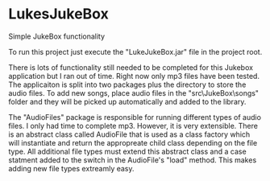 # LukesJukeBox
Simple JukeBox functionality

To run this project just execute the "LukeJukeBox.jar" file in the project root.

There is lots of functionality still needed to be completed for this Jukebox application but I ran out of time. Right now only mp3 files have been tested. The applicaiton is split into two packages plus the directory to store the audio files. To add new songs, place audio files in the "src\JukeBox\songs" folder and they will be picked up automatically and added to the library. 

The "AudioFiles" package is responsible for running different types of audio files. I only had time to complete mp3. However, it is very extensible. There is an abstract class called AudioFile that is used as a class factory which will instantiate and return the appropreate child class depending on the file type. All additional file types must extend this abstract class and a case statment added to the switch in the AudioFile's "load" method. This makes adding new file types extreamly easy.
